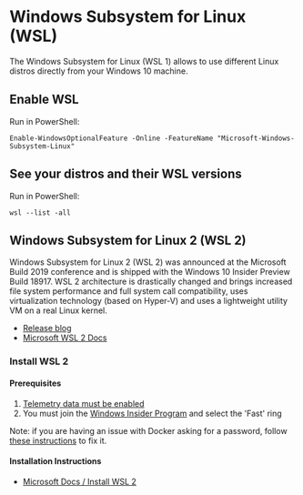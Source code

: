 # Windows Subsystem for Linux (WSL)

The Windows Subsystem for Linux (WSL 1) allows to use different Linux distros directly from your Windows 10 machine.

## Enable WSL

Run in PowerShell:
```shell
Enable-WindowsOptionalFeature -Online -FeatureName "Microsoft-Windows-Subsystem-Linux"
```

## See your distros and their WSL versions

Run in PowerShell:
```shell
wsl --list -all
```

## Windows Subsystem for Linux 2 (WSL 2)

Windows Subsystem for Linux 2 (WSL 2) was announced at the Microsoft Build 2019 conference and is shipped with the Windows 10 Insider Preview Build 18917. WSL 2 architecture is drastically changed and brings increased file system performance and full system call compatibility, uses virtualization technology (based on Hyper-V) and uses a lightweight utility VM on a real Linux kernel.

- [Release blog](https://devblogs.microsoft.com/commandline/wsl-2-is-now-available-in-windows-insiders/)
- [Microsoft WSL 2 Docs](https://docs.microsoft.com/en-us/windows/wsl/wsl2-index)

### Install WSL 2

#### Prerequisites

1. [Telemetry data must be enabled](https://github.com/Disassembler0/Win10-Initial-Setup-Script/blob/317c49038941ccea1c74c6838bc1d383a1078341/Win10.psm1#L59-L79)
1. You must join the [Windows Insider Program](https://insider.windows.com/en-us/) and select the 'Fast' ring

Note: if you are having an issue with Docker asking for a password, follow [these instructions](https://github.com/docker/for-win/issues/616#issuecomment-528390516) to fix it.

#### Installation Instructions
- [Microsoft Docs / Install WSL 2](https://docs.microsoft.com/en-us/windows/wsl/wsl2-install)